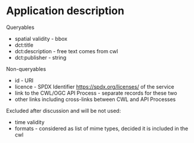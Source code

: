 # Application description

Queryables
* spatial validity - bbox
* dct:title
* dct:description - free text comes from cwl
* dct:publisher - string


Non-queryables
* id - URI
* licence - SPDX Identifier https://spdx.org/licenses/ of the service
* link to the CWL/OGC API Process - separate records for these two
* other links including cross-links between CWL and API Processes

Excluded after discussion and will be not used:
* time validity
* formats - considered as list of mime types, decided it is included in the cwl
